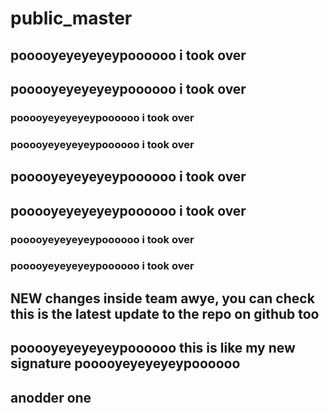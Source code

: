 # public_master

## pooooyeyeyeyeypoooooo i took over

## pooooyeyeyeyeypoooooo i took over

### pooooyeyeyeyeypoooooo i took over

### pooooyeyeyeyeypoooooo i took over

## pooooyeyeyeyeypoooooo i took over

## pooooyeyeyeyeypoooooo i took over

### pooooyeyeyeyeypoooooo i took over

### pooooyeyeyeyeypoooooo i took over


## NEW changes inside team awye, you can check this is the latest update to the repo on github too

## pooooyeyeyeyeypoooooo this is like my new signature pooooyeyeyeyeypoooooo

## anodder one
